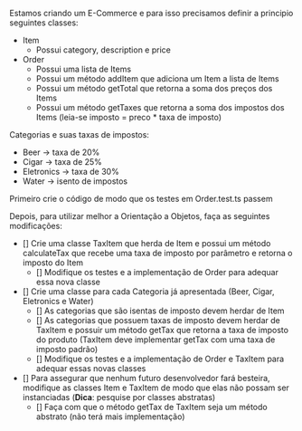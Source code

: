 Estamos criando um E-Commerce e para isso precisamos definir a principio seguintes classes:

- Item
  - Possui category, description e price
- Order
  - Possui uma lista de Items
  - Possui um método addItem que adiciona um Item a lista de Items
  - Possui um método getTotal que retorna a soma dos preços dos Items
  - Possui um método getTaxes que retorna a soma dos impostos dos Items (leia-se imposto = preco \* taxa de imposto)

Categorias e suas taxas de impostos:

- Beer -> taxa de 20%
- Cigar -> taxa de 25%
- Eletronics -> taxa de 30%
- Water -> isento de impostos

Primeiro crie o código de modo que os testes em Order.test.ts passem

Depois, para utilizar melhor a Orientação a Objetos, faça as seguintes modificações:

- [] Crie uma classe TaxItem que herda de Item e possui um método calculateTax que recebe uma taxa de imposto por parâmetro e retorna o imposto do Item
  - [] Modifique os testes e a implementação de Order para adequar essa nova classe
- [] Crie uma classe para cada Categoria já apresentada (Beer, Cigar, Eletronics e Water)
  - [] As categorias que são isentas de imposto devem herdar de Item
  - [] As categorias que possuem taxas de imposto devem herdar de TaxItem e possuir um método getTax que retorna a taxa de imposto do produto (TaxItem deve implementar getTax com uma taxa de imposto padrão)
  - [] Modifique os testes e a implementação de Order e TaxItem para adequar essas novas classes
- [] Para assegurar que nenhum futuro desenvolvedor fará besteira, modifique as classes Item e TaxItem de modo que elas não possam ser instanciadas (**Dica**: pesquise por classes abstratas)
  - [] Faça com que o método getTax de TaxItem seja um método abstrato (não terá mais implementação)
